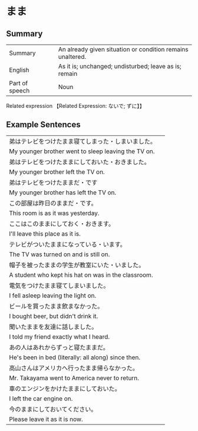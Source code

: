 # まま

## Summary

<table><tr>   <td>Summary<td>   <td>An already given situation or condition remains unaltered.</td><tr><tr>   <td>English<td>   <td>As it is; unchanged; undisturbed; leave as is; remain</td><tr><tr>   <td>Part of speech<td>   <td>Noun</td><tr></table><tr>   <td>Related expression<td>   <td>【Related Expression: ないで; ずに】】</td><tr></table></table>

## Example Sentences

<table><tr><td>弟はテレビをつけたまま寝てしまった・しまいました。<td><tr><tr><td>My younger brother went to sleep leaving the TV on.<td><tr><tr><td>弟はテレビをつけたままにしておいた・おきました。<td><tr><tr><td>My younger brother left the TV on.<td><tr><tr><td>弟はテレビをつけたままだ・です<td><tr><tr><td>My younger brother has left the TV on.<td><tr><tr><td>この部屋は昨日のままだ・です。<td><tr><tr><td>This room is as it was yesterday.<td><tr><tr><td>ここはこのままにしておく・おきます。<td><tr><tr><td>I'll leave this place as it is.<td><tr><tr><td>テレビがついたままになっている・います。<td><tr><tr><td>The TV was turned on and is still on.<td><tr><tr><td>帽子を被ったままの学生が教室にいた・いました。<td><tr><tr><td>A student who kept his hat on was in the classroom.<td><tr><tr><td>電気をつけたまま寝てしまいました。<td><tr><tr><td>I fell asleep leaving the light on.<td><tr><tr><td>ビールを買ったまま飲まなかった。<td><tr><tr><td>I bought beer, but didn't drink it.<td><tr><tr><td>聞いたままを友達に話しました。<td><tr><tr><td>I told my friend exactly what I heard.<td><tr><tr><td>あの人はあれからずっと寝たままだ。<td><tr><tr><td>He's been in bed (literally: all along) since then.<td><tr><tr><td>高山さんはアメリカへ行ったまま帰らなかった。<td><tr><tr><td>Mr. Takayama went to America never to return.<td><tr><tr><td>車のエンジンをかけたままにしておいた。<td><tr><tr><td>I left the car engine on.<td><tr><tr><td>今のままにしておいてください。<td><tr><tr><td>Please leave it as it is now.<td><tr></table>

